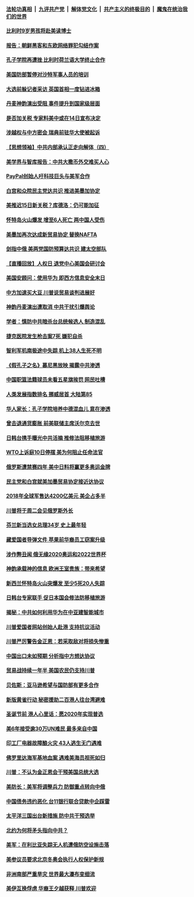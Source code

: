 ####  [法轮功真相](../../../../basic/blob/master/README.md?t=12120401) &nbsp;|&nbsp; [九评共产党](../../../../9ping.md/blob/master/README.md?t=12120401) &nbsp;|&nbsp; [解体党文化](../../../../jtdwh.md/blob/master/README.md?t=12120401)  &nbsp;|&nbsp; [共产主义的终极目的](../../../../gczydzjmd.md/blob/master/README.md?t=12120401) &nbsp;|&nbsp; [魔鬼在统治我们的世界](../../../../mgztzwmdsj.md/blob/master/README.md?t=12120401) 

#### [比利时9岁男孩将赴美读博士](../pages/nsc418/n11716104.md?t=12120401) 

#### [报告：朝鲜黑客和东欧网络罪犯勾结作案](../pages/nsc418/n11716495.md?t=12120401) 

#### [孔子学院再遭挫 比利时荷兰语大学终止合作](../pages/nsc418/n11716484.md?t=12120401) 

#### [美国防部暂停对沙特军事人员的培训](../pages/nsc418/n11716203.md?t=12120401) 

#### [大选前躲记者采访 英国首相一度钻进冰箱](../pages/nsc418/n11716223.md?t=12120401) 

#### [丹麦神韵演出受阻 事件提升到国家级层面](../pages/nsc418/n11711910.md?t=12120401) 

#### [是否加关税 专家料美中或在14日宣布决定](../pages/nsc418/n11715607.md?t=12120401) 

#### [涉越权与中方密会 瑞典前驻华大使被起诉](../pages/nsc418/n11714830.md?t=12120401) 

#### [【思想领袖】中共内部承认正走向解体（四）](../pages/nsc418/n11714625.md?t=12120401) 

#### [美学界与智库报告：中共大撒币外交难买人心](../pages/nsc418/n11714478.md?t=12120401) 

#### [PayPal创始人吁科技巨头与美军合作](../pages/nsc418/n11714129.md?t=12120401) 

#### [白宫和众院民主党达共识 推进美墨加协定](../pages/nsc418/n11714271.md?t=12120401) 

#### [美推迟15日新关税？库德洛：仍可能加征](../pages/nsc418/n11714155.md?t=12120401) 

#### [怀特岛火山爆发 增至6人死亡 两中国人受伤](../pages/nsc418/n11713304.md?t=12120401) 

#### [美墨加再次达成新贸易协定 替换NAFTA](../pages/nsc418/n11713935.md?t=12120401) 

#### [剑指中俄 美两党国防预算达共识 建太空部队](../pages/nsc418/n11714086.md?t=12120401) 

#### [【直播回放】人权日 退党中心美国会研讨会](../pages/nsc418/n11710692.md?t=12120401) 

#### [美国安顾问：使用华为 即西方信息安全末日](../pages/nsc418/n11713761.md?t=12120401) 

#### [中方加速买大豆 川普说贸易谈判进展好](../pages/nsc418/n11713494.md?t=12120401) 

#### [神韵丹麦演出遭取消 中共干扰引爆舆论](../pages/nsc418/n11711692.md?t=12120401) 

#### [学者：慎防中共暗杀台总统候选人 制造混乱](../pages/nsc418/n11713179.md?t=12120401) 

#### [捷克医院发生枪击案7死 嫌犯自杀](../pages/nsc418/n11713088.md?t=12120401) 

#### [智利军机南极途中失踪 机上38人生死不明](../pages/nsc418/n11712962.md?t=12120401) 

#### [《假孔子之名》慕尼黑放映 揭露中共渗透](../pages/nsc418/n11712329.md?t=12120401) 

#### [中国职篮法籍球员未看五星旗挨罚 网民吐槽](../pages/nsc418/n11712671.md?t=12120401) 

#### [人类发展指数排名 挪威居首 大陆第85](../pages/nsc418/n11712305.md?t=12120401) 

#### [华人家长：孔子学院培养中德混血儿 意在渗透](../pages/nsc418/n11712101.md?t=12120401) 

#### [曾击退通货膨胀 前美联储主席沃尔克去世](../pages/nsc418/n11711986.md?t=12120401) 

#### [日韩台携手曝光中共活摘 推修法阻移植旅游](../pages/nsc418/n11712046.md?t=12120401) 

#### [WTO上诉庭10日停摆 美为何阻止任命法官](../pages/nsc418/n11711821.md?t=12120401) 

#### [俄罗斯遭禁赛四年 美中日料将赢更多奥运金牌](../pages/nsc418/n11711530.md?t=12120401) 

#### [民主党和白宫就美加墨贸易协定接近达协议](../pages/nsc418/n11711806.md?t=12120401) 

#### [2018年全球军售达4200亿美元 美企占多半](../pages/nsc418/n11711526.md?t=12120401) 

#### [川普将于周二会见俄罗斯外长](../pages/nsc418/n11711481.md?t=12120401) 

#### [芬兰新当选女总理34岁 史上最年轻](../pages/nsc418/n11711172.md?t=12120401) 

#### [藏爱国者导弹文件 苹果前华裔员工窃案升级](../pages/nsc418/n11710982.md?t=12120401) 

#### [涉作弊丑闻 俄无缘2020奥运和2022世界杯](../pages/nsc418/n11710931.md?t=12120401) 

#### [神韵承载神的信息 欧洲王室贵族：带来希望](../pages/nsc418/n11698992.md?t=12120401) 

#### [新西兰怀特岛火山突爆发 至少5死20人失踪](../pages/nsc418/n11710385.md?t=12120401) 

#### [日韩台专家联手 促日本国会修法防移植旅游](../pages/nsc418/n11708887.md?t=12120401) 

#### [揭秘：中共如何利用华为在中亚建智能城市](../pages/nsc418/n11662309.md?t=12120401) 

#### [川普爱国者网站创始人赴港 支持抗议活动](../pages/nsc418/n11709077.md?t=12120401) 

#### [川普严厉警告金正恩：若采取敌对将损失惨重](../pages/nsc418/n11709048.md?t=12120401) 

#### [中国出口未如预期 分析指中方想达协议](../pages/nsc418/n11709015.md?t=12120401) 

#### [贸易战持续一年半 美国农民仍支持川普](../pages/nsc418/n11708960.md?t=12120401) 

#### [贝佐斯：亚马逊希望与国防部有更多合作](../pages/nsc418/n11708790.md?t=12120401) 

#### [新版黄雀行动 秘密援助二百港人往台湾避难](../pages/nsc418/n11708788.md?t=12120401) 

#### [圣诞节前 港人心里话：愿2020年实现普选](../pages/nsc418/n11708850.md?t=12120401) 

#### [美6年接受逾30万UN难民 最多来自中国](../pages/nsc418/n11701808.md?t=12120401) 

#### [印工厂电器故障酿火灾 43人逃生无门遇难](../pages/nsc418/n11708538.md?t=12120401) 

#### [佛罗里达海军基地血案 遇难美海员视死如归](../pages/nsc418/n11708389.md?t=12120401) 

#### [川普：不认为金正恩会干预美国总统大选](../pages/nsc418/n11708257.md?t=12120401) 

#### [美防长：美军将调整兵力 防御重点转向中俄](../pages/nsc418/n11708030.md?t=12120401) 

#### [中国债务违约恶化 台11银行联合贷款中企踩雷](../pages/nsc418/n11707668.md?t=12120401) 

#### [太平洋三国出台新措施 防中共干预选举](../pages/nsc418/n11707616.md?t=12120401) 

#### [北约为何将矛头指向中共？](../pages/nsc418/n11707391.md?t=12120401) 

#### [美军：在利比亚失踪无人机遭俄防空设施击落](../pages/nsc418/n11707505.md?t=12120401) 

#### [美参议员要求北京冬奥会执行人权保护新规](../pages/nsc418/n11707445.md?t=12120401) 

#### [非洲南部严重旱灾 世界最大瀑布变细流](../pages/nsc418/n11707426.md?t=12120401) 

#### [美伊互换俘虏 华裔王夕越获释 川普欢迎](../pages/nsc418/n11707343.md?t=12120401) 

